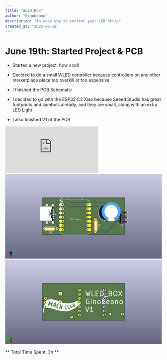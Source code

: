 ```yaml
---
title: "WLED_Box"
author: "Ginobeano"
description: "An easy way to control your LED Strip"
created_at: "2025-06-19"
---
```


# June 19th: Started Project & PCB

- Started a new project, how cool!

- Decided to do a small WLED controller because controllers on any other marketplace place too overkill or too expensive

- I finished the PCB Schematic 

- I decided to go with the ESP32 C3 Xiao because Seeed Studio has great footprints and symbols already, and they are small, along with an extra LED Light

- I also finished V1 of the PCB

![](https://github.com/Choccy-vr/WLED-BOX/blob/main/Images/WLED_BOX_Sch.pdf)
![](https://github.com/Choccy-vr/WLED-BOX/blob/main/Images/WLED_Box.png)
![](https://github.com/Choccy-vr/WLED-BOX/blob/main/Images/WLED_Box_Bottom.png)

** Total Time Spent: 3h **
